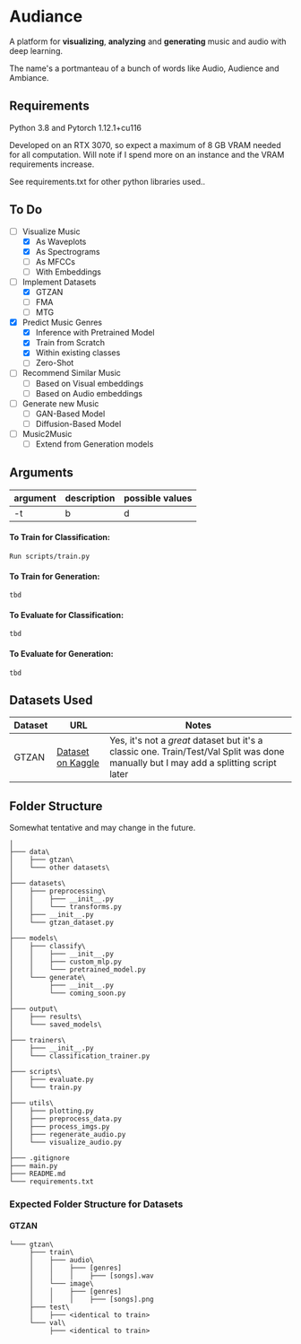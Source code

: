 # Audiance
A platform for **visualizing**, **analyzing** and **generating** music and audio with deep learning.

The name's a portmanteau of a bunch of words like Audio, Audience and Ambiance.

## Requirements
Python 3.8 and Pytorch 1.12.1+cu116

Developed on an RTX 3070, so expect a maximum of 8 GB VRAM needed for all computation. Will note if I spend more on an instance and the VRAM requirements increase.

See requirements.txt for other python libraries used..

## To Do
- [ ] Visualize Music
  - [x] As Waveplots
  - [x] As Spectrograms
  - [ ] As MFCCs
  - [ ] With Embeddings
- [ ] Implement Datasets
  - [x] GTZAN
  - [ ] FMA
  - [ ] MTG
- [x] Predict Music Genres
  - [x] Inference with Pretrained Model
  - [x] Train from Scratch
  - [x] Within existing classes
  - [ ] Zero-Shot
- [ ] Recommend Similar Music
  - [ ] Based on Visual embeddings
  - [ ] Based on Audio embeddings
- [ ] Generate new Music
  - [ ] GAN-Based Model
  - [ ] Diffusion-Based Model
- [ ] Music2Music
  - [ ] Extend from Generation models

## Arguments

| argument | description    | possible values |
|----------|----------------|-----------------|
| -t       | b              | d               |

#### To Train for Classification:
```
Run scripts/train.py
```

#### To Train for Generation:
```
tbd
```

#### To Evaluate for Classification:
```
tbd
```

#### To Evaluate for Generation:
```
tbd
```

## Datasets Used
| Dataset | URL                          | Notes                                                                                                                                                       |
|---------|------------------------------|-------------------------------------------------------------------------------------------------------------------------------------------------------------|
| GTZAN   | [Dataset on Kaggle](https://www.kaggle.com/datasets/andradaolteanu/gtzan-dataset-music-genre-classification) | Yes, it's not a *great* dataset but it's a classic one. Train/Test/Val Split was done manually but I may add a splitting script later |

## Folder Structure
Somewhat tentative and may change in the future.
```
│
├─── data\
│    ├─── gtzan\
│    └─── other datasets\
│
├─── datasets\
│    ├─── preprocessing\
│    │    ├─── __init__.py
│    │    └─── transforms.py
│    ├─── __init__.py
│    └─── gtzan_dataset.py
│
├─── models\
│    ├─── classify\
│    │    ├─── __init__.py
│    │    ├─── custom_mlp.py
│    │    └─── pretrained_model.py
│    └─── generate\
│         ├─── __init__.py
│         └─── coming_soon.py
│
├─── output\
│    ├─── results\
│    └─── saved_models\
│
├─── trainers\
│    ├─── __init__.py
│    └─── classification_trainer.py
│
├─── scripts\
│    ├─── evaluate.py
│    └─── train.py
│
├─── utils\
│    ├─── plotting.py
│    ├─── preprocess_data.py
│    ├─── process_imgs.py
│    ├─── regenerate_audio.py
│    └─── visualize_audio.py
│
├─── .gitignore
├─── main.py
├─── README.md
└─── requirements.txt
```

### Expected Folder Structure for Datasets
#### GTZAN
```
└─── gtzan\
     ├─── train\
     │    ├─── audio\
     │    │    ├─── [genres]
     │    │    │    ├─── [songs].wav
     │    └─── image\
     │    │    ├─── [genres]
     │    │    │    ├─── [songs].png
     ├─── test\
     │    ├─── <identical to train>
     └─── val\
          ├─── <identical to train>
```